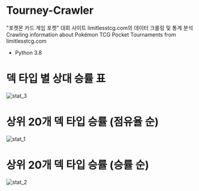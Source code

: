 # Tourney-Crawler
"포켓몬 카드 게임 포켓" 대회 사이트 limitlesstcg.com의 데이터 크롤링 및 통계 분석
Crawling information about Pokémon TCG Pocket Tournaments from limitlesstcg.com
- Python 3.8


# 덱 타입 별 상대 승률 표
![stat_3](https://github.com/user-attachments/assets/99626337-9a26-4ef8-ae1d-e7f6fc4f7b79)


# 상위 20개 덱 타입 승률 (점유율 순)

![stat_1](https://github.com/user-attachments/assets/9c218293-759a-423a-8cb3-09990bc6ae50)

# 상위 20개 덱 타입 승률 (승률 순)

![stat_2](https://github.com/user-attachments/assets/fc0dff43-3af0-4983-b87d-80b9de23a336)
